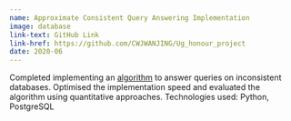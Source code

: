 ```yaml
---
name: Approximate Consistent Query Answering Implementation
image: database
link-text: GitHub Link
link-href: https://github.com/CWJWANJING/Ug_honour_project
date: 2020-06
---
```


Completed implementing an <a href="https://dl.acm.org/doi/10.1145/3294052.3319703">algorithm</a> to answer queries on inconsistent databases. Optimised the implementation speed and evaluated the algorithm using quantitative approaches. Technologies used: Python, PostgreSQL